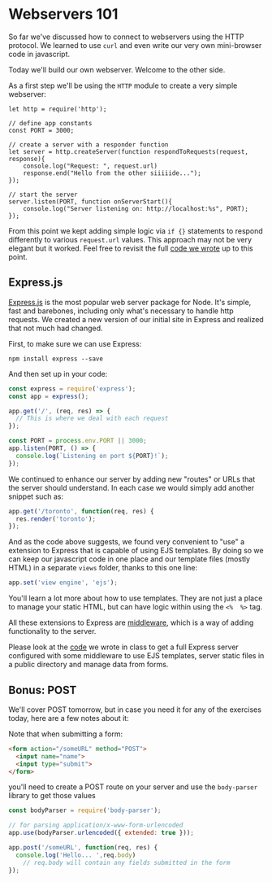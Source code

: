 # Webservers 101

So far we've discussed how to connect to webservers using the HTTP protocol.   We learned to use `curl` and even write our very own mini-browser code in javascript.

Today we'll build our own webserver.   Welcome to the other side.

As a first step we'll be using the `HTTP` module to create a very simple webserver:

```
let http = require('http');

// define app constants
const PORT = 3000;

// create a server with a responder function
let server = http.createServer(function respondToRequests(request, response){
    console.log("Request: ", request.url)
    response.end("Hello from the other siiiiide...");
});

// start the server
server.listen(PORT, function onServerStart(){
    console.log("Server listening on: http://localhost:%s", PORT);
});
```

From this point we kept adding simple logic via `if {}` statements to respond differently to various `request.url` values.  This approach may not be very elegant but it worked.  Feel free to revisit the full [code we wrote](https://github.com/jugonzal/lectures/tree/master/12w3d1-webservers-101/basic/server.js) up to this point.

## Express.js

[Express.js](http://expressjs.com) is the most popular web server package for Node. It's simple, fast and barebones, including only what's necessary to handle http requests. We created a new version of our initial site in Express and realized that not much had changed. 

First, to make sure we can use Express:

`npm install express --save`

And then set up in your code:

```javascript
const express = require('express');
const app = express();

app.get('/', (req, res) => {
  // This is where we deal with each request
});

const PORT = process.env.PORT || 3000;
app.listen(PORT, () => {
  console.log(`Listening on port ${PORT}!`);
});
```

We continued to enhance our server by adding new "routes" or URLs that the server should understand.  In each case we would simply add another snippet such as:

```javascript
app.get('/toronto', function(req, res) {
  res.render('toronto');
});
```

And as the code above suggests, we found very convenient to "use" a extension to Express that is capable of using EJS templates.  By doing so we can keep our javascript code in one place and our template files (mostly HTML) in a separate `views` folder, thanks to this one line:

```javascript
app.set('view engine', 'ejs');
```

You'll learn a lot more about how to use templates.  They are not just a place
to manage your static HTML, but can have logic within using the `<%  %>` tag.

All these extensions to Express are [middleware](http://expressjs.com/en/guide/using-middleware.html), which is a way of adding functionality to the server.  

Please look at the [code](https://github.com/jugonzal/lectures/tree/master/12w3d1-webservers-101/code/weather.js) we wrote in class to get a full Express server configured with some middleware to use EJS templates, server static files in a public directory and manage data from forms.

## Bonus: POST
We'll cover POST tomorrow, but in case you need it for any of the exercises today, here are a few notes about it:

Note that when submitting a form:

```html
<form action="/someURL" method="POST">
  <input name="name">
  <input type="submit">
</form>
```

you'll need to create a POST route on your server and use the `body-parser` library to get those values

```javascript
const bodyParser = require('body-parser');

// for parsing application/x-www-form-urlencoded
app.use(bodyParser.urlencoded({ extended: true })); 

app.post('/someURL', function(req, res) {
  console.log('Hello... ',req.body)
    // req.body will contain any fields submitted in the form
});
```


